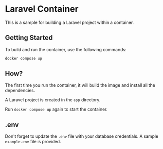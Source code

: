 # Laravel Container

This is a sample for building a Laravel project within a container.

## Getting Started

To build and run the container, use the following commands:

```bash
docker compose up
```

## How?

The first time you run the container, it will build the image and install all the dependencies.

A Laravel project is created in the `app` directory. 

Run `docker compose up` again to start the container.

## .env

Don't forget to update the `.env` file with your database credentials. A sample `example.env` file is provided.